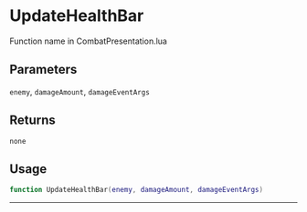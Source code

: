 # UpdateHealthBar
Function name in CombatPresentation.lua
## Parameters
`enemy`, `damageAmount`, `damageEventArgs`
## Returns
`none`
## Usage
```lua
function UpdateHealthBar(enemy, damageAmount, damageEventArgs)
```
---
